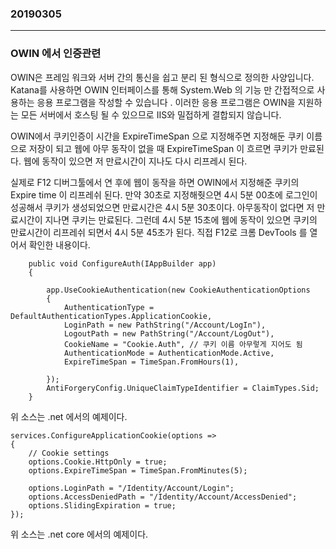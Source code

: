 ### 20190305
---
### OWIN 에서 인증관련
OWIN은 프레임 워크와 서버 간의 통신을 쉽고 분리 된 형식으로 정의한 사양입니다.
Katana를 사용하면 OWIN 인터페이스를 통해 System.Web 의 기능 만 간접적으로 사용하는 응용 프로그램을 작성할 수 있습니다 .
이러한 응용 프로그램은 OWIN을 지원하는 모든 서버에서 호스팅 될 수 있으므로 IIS와 밀접하게 결합되지 않습니다.

OWIN에서 쿠키인증이 시간을 ExpireTimeSpan 으로 지정해주면 지정해둔 쿠키 이름으로 저장이 되고 웹에 아무 동작이 없을 때 ExpireTimeSpan 이 흐르면 쿠키가 만료된다.
웹에 동작이 있으면 저 만료시간이 지나도 다시 리프레시 된다.

실제로 F12 디버그툴에서 연 후에 웹이 동작을 하면 OWIN에서 지정해준 쿠키의 Expire time 이 리프레쉬 된다.
만약 30초로 지정해줫으면 4시 5분 00초에 로그인이 성공해서 쿠키가 생성되었으면 만료시간은 4시 5분 30초이다. 아무동작이 없다면 저 만료시간이 지나면 쿠키는 만료된다.
그런데 4시 5분 15초에 웹에 동작이 있으면 쿠키의 만료시간이 리프레쉬 되면서 4시 5분 45초가 된다. 직접 F12로 크롬 DevTools 를 열어서 확인한 내용이다.

```
    public void ConfigureAuth(IAppBuilder app)
    {

        app.UseCookieAuthentication(new CookieAuthenticationOptions
        {
            AuthenticationType = DefaultAuthenticationTypes.ApplicationCookie,
            LoginPath = new PathString("/Account/LogIn"),
            LogoutPath = new PathString("/Account/LogOut"),
            CookieName = "Cookie.Auth", // 쿠키 이름 아무렇게 지어도 됨
            AuthenticationMode = AuthenticationMode.Active,
            ExpireTimeSpan = TimeSpan.FromHours(1),
          
        });            
        AntiForgeryConfig.UniqueClaimTypeIdentifier = ClaimTypes.Sid;
    }
```
위 소스는 .net 에서의 예제이다.

```
services.ConfigureApplicationCookie(options =>
{
    // Cookie settings
    options.Cookie.HttpOnly = true;
    options.ExpireTimeSpan = TimeSpan.FromMinutes(5);

    options.LoginPath = "/Identity/Account/Login";
    options.AccessDeniedPath = "/Identity/Account/AccessDenied";
    options.SlidingExpiration = true;
});
```

위 소스는 .net core 에서의 예제이다.